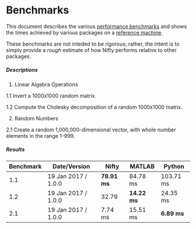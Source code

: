 # Benchmarks

This document describes the various [performance benchmarks](https://github.com/nifty-swift/Nifty-benchmarks) and shows the times achieved by various packages on a [reference machine](#Benchmarks "Ubuntu 16.04, 64-bit; AMD FX-8350 4.0 GHz, 8 core CPU; 32 GB DDR3 RAM; GeForce GTX 750 Ti; 256 GB SSD").

These benchmarks are not inteded to be rigorous; rather, the intent is to simply provide a *rough* estimate of how Nifty performs relative to other packages.

##### Descriptions

1. Linear Algebra Operations

  1.1 Invert a 1000x1000 random matrix.
  
  1.2 Compute the Cholesky decomposition of a random 1000x1000 matrix.

2. Random Numbers

  2.1 Create a random 1,000,000-dimensional vector, with whole number elements in the range 1-999.

##### Results

| Benchmark       | Date/Version           | Nifty          | MATLAB          | Python          |
|-----------------|------------------------|----------------|-----------------|-----------------|
| 1.1             | 19 Jan 2017 / 1.0.0    | **78.91 ms**   | 84.78 ms        | 103.71 ms       |
| 1.2             | 19 Jan 2017 / 1.0.0    | 32.79          | **14.22 ms**    | 24.35 ms        |
| 2.1             | 19 Jan 2017 / 1.0.0    | 7.74 ms        | 15.51 ms        | **6.89 ms**     |